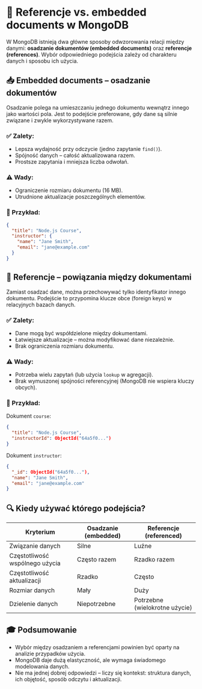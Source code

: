 # 🔗 Referencje vs. embedded documents w MongoDB

W MongoDB istnieją dwa główne sposoby odwzorowania relacji między danymi: **osadzanie dokumentów (embedded documents)** oraz **referencje (references)**. Wybór odpowiedniego podejścia zależy od charakteru danych i sposobu ich użycia.

## 📥 Embedded documents – osadzanie dokumentów

Osadzanie polega na umieszczaniu jednego dokumentu wewnątrz innego jako wartości pola. Jest to podejście preferowane, gdy dane są silnie związane i zwykle wykorzystywane razem.

### ✅ Zalety:

* Lepsza wydajność przy odczycie (jedno zapytanie `find()`).
* Spójność danych – całość aktualizowana razem.
* Prostsze zapytania i mniejsza liczba odwołań.

### ⚠️ Wady:

* Ograniczenie rozmiaru dokumentu (16 MB).
* Utrudnione aktualizacje poszczególnych elementów.

### 📄 Przykład:

```json
{
  "title": "Node.js Course",
  "instructor": {
    "name": "Jane Smith",
    "email": "jane@example.com"
  }
}
```

## 🔗 Referencje – powiązania między dokumentami

Zamiast osadzać dane, można przechowywać tylko identyfikator innego dokumentu. Podejście to przypomina klucze obce (foreign keys) w relacyjnych bazach danych.

### ✅ Zalety:

* Dane mogą być współdzielone między dokumentami.
* Łatwiejsze aktualizacje – można modyfikować dane niezależnie.
* Brak ograniczenia rozmiaru dokumentu.

### ⚠️ Wady:

* Potrzeba wielu zapytań (lub użycia `lookup` w agregacji).
* Brak wymuszonej spójności referencyjnej (MongoDB nie wspiera kluczy obcych).

### 📄 Przykład:

Dokument `course`:

```json
{
  "title": "Node.js Course",
  "instructorId": ObjectId("64a5f0...")
}
```

Dokument `instructor`:

```json
{
  "_id": ObjectId("64a5f0..."),
  "name": "Jane Smith",
  "email": "jane@example.com"
}
```

## 🔍 Kiedy używać którego podejścia?

| Kryterium                      | Osadzanie (embedded) | Referencje (referenced)        |
| ------------------------------ | -------------------- | ------------------------------ |
| Związanie danych               | Silne                | Luźne                          |
| Częstotliwość wspólnego użycia | Często razem         | Rzadko razem                   |
| Częstotliwość aktualizacji     | Rzadko               | Często                         |
| Rozmiar danych                 | Mały                 | Duży                           |
| Dzielenie danych               | Niepotrzebne         | Potrzebne (wielokrotne użycie) |

## 🎓 Podsumowanie

* Wybór między osadzaniem a referencjami powinien być oparty na analizie przypadków użycia.
* MongoDB daje dużą elastyczność, ale wymaga świadomego modelowania danych.
* Nie ma jednej dobrej odpowiedzi – liczy się kontekst: struktura danych, ich objętość, sposób odczytu i aktualizacji.
